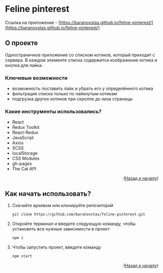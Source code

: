 <div id="top"></div>

# Feline pinterest

Ссылка на приложение - [https://baranovstas.github.io/feline-pinterest/](https://baranovstas.github.io/feline-pinterest/)

## О проекте

Одностраничное приложение со списком котиков, который приходит с сервера. В каждом элементе списка содержится изображение котика и кнопка для лайка.

### Ключевые возможности

- возможность поставить лайк и убрать его у определённого котика
- фильтрация списка только по лайкнутым котикам
- подгрузка других котиков при скролле до низа страницы

### Какие инструменты использовались?

- React
- Redux Toolkit
- React-Redux
- JavaScript
- Axios
- SCSS
- localStorage
- CSS Modules
- gh-pages
- The Cat API

<p align="right">(<a href="#top">Назад к началу</a>)</p>

## Как начать использовать?

1. Скачайте архивом или клонируйте репозиторий
   ```sh
   git clone https://github.com/baranovstas/feline-pinterest.git
   ```
2. Откройте терминал и введите следующую команду, чтобы установить все нужные зависимости в проект
   ```sh
   npm i
   ```
3. Чтобы запустить проект, введите команду
   ```sh
   npm start
   ```

<p align="right">(<a href="#top">Назад к началу</a>)</p>
